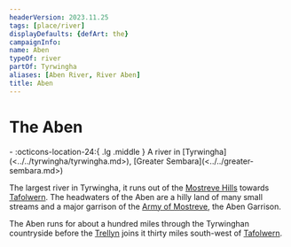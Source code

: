```yaml
---
headerVersion: 2023.11.25
tags: [place/river]
displayDefaults: {defArt: the}
campaignInfo:
name: Aben
typeOf: river
partOf: Tyrwingha
aliases: [Aben River, River Aben]
title: Aben
---
```

# The Aben
<div class="grid cards ext-narrow-margin ext-one-column" markdown>
-    :octicons-location-24:{ .lg .middle } A river in [Tyrwingha](<../../tyrwingha/tyrwingha.md>), [Greater Sembara](<../../greater-sembara.md>)  
</div>


The largest river in Tyrwingha, it runs out of the [Mostreve Hills](<../../mostreve-hills.md>) towards [Tafolwern](<../../tyrwingha/tafolwern.md>). The headwaters of the Aben are a hilly land of many small streams and a major garrison of the [Army of Mostreve](<../../../../groups/sembaran-army/army-of-mostreve.md>), the Aben Garrison.

The Aben runs for about a hundred miles through the Tyrwinghan countryside before the [Trellyn](<./trellyn.md>) joins it thirty miles south-west of [Tafolwern](<../../tyrwingha/tafolwern.md>).
